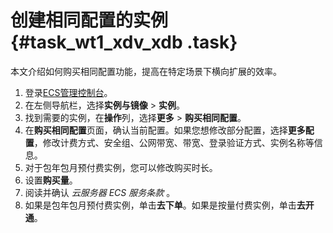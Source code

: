 # 创建相同配置的实例 {#task_wt1_xdv_xdb .task}

本文介绍如何购买相同配置功能，提高在特定场景下横向扩展的效率。

1.  登录[ECS管理控制台](https://ecs.console.aliyun.com)。
2.  在左侧导航栏，选择**实例与镜像** \> **实例**。
3.  找到需要的实例，在**操作**列，选择**更多** \> **购买相同配置**。
4.  在**购买相同配置**页面，确认当前配置。如果您想修改部分配置，选择**更多配置**，修改计费方式、安全组、公网带宽、带宽、登录验证方式、实例名称等信息。
5.  对于包年包月预付费实例，您可以修改购买时长。
6.  设置**购买量**。
7.  阅读并确认 *云服务器 ECS 服务条款* 。
8.  如果是包年包月预付费实例，单击**去下单**。如果是按量付费实例，单击**去开通**。

